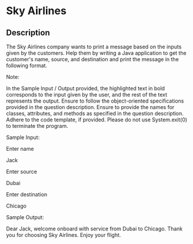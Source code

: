 # Sky Airlines

## Description

The Sky Airlines company wants to print a message based on the inputs given by the customers. Help them by writing a Java application to get the customer's name, source, and destination and print the message in the following format.

Note:

In the Sample Input / Output provided, the highlighted text in bold corresponds to the input given by the user, and the rest of the text represents the output.
Ensure to follow the object-oriented specifications provided in the question description.
Ensure to provide the names for classes, attributes, and methods as specified in the question description.
Adhere to the code template, if provided.
Please do not use System.exit(0) to terminate the program.

Sample Input:

Enter name

Jack

Enter source

Dubai 

Enter destination

Chicago

Sample Output:

Dear Jack, welcome onboard with service from Dubai to Chicago. Thank you for choosing Sky Airlines. Enjoy your flight.
